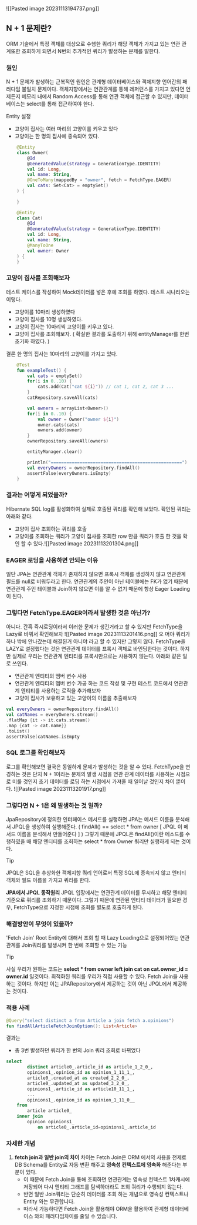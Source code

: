 ![[Pasted image 20231113194737.png]]
## N + 1 문제란?
ORM 기술에서 특정 객체를 대상으로 수행한 쿼리가 해당 객체가 가지고 있는 연관 관계또한 조회하게 되면서 N번의 추가적인 쿼리가 발생하는 문제를 말한다.
### 원인
N + 1 문제가 발생하는 근복적인 원인은 관계형 데이터베이스와 객체지향 언어간의 패러다임 불일치 문제이다.
객체지향에서는 연관관계를 통해 레퍼런스를 가지고 있다면 언제든지 메모리 내에서 Random Access를 통해 연관 객체에 접근할 수 있지만, 데이터베이스는 select를 통해 접근하여야 한다.


Entity 설정
* 고양이 집사는 여러 마리의 고양이를 키우고 있다
* 고양이는 한 명의 집사에 종속되어 있다.
```kotlin
	@Entity
	class Owner(
		@Id
		@GeneratedValue(strategy = GenerationType.IDENTITY)
		val id: Long,
		val name: String,
		@OneToMany(mappedBy = "owner", fetch = FetchType.EAGER)
		val cats: Set<Cat> = emptySet()
	) { 
		
	}

	@Entity
	class Cat(
		@Id
		@GeneratedValue(strategy = GenerationType.IDENTITY)
		val id: Long,
		val name: String,
		@ManyToOne
		val owner: Owner
	) {
	}
```
### 고양이 집사를 조회해보자
테스트 케이스를 작성하여 Mock데이터를 넣은 후에 조회를 하였다. 테스트 시나리오는 이렇다.
* 고양이를 10마리 생성하였다
* 고양이 집사를 10명 생성하였다.
* 고양이 집사는 10마리씩 고양이를 키우고 있다.
* 고양이 집사를 조회해보자. ( 확실한 결과를 도출하기 위해 entityManager를 한번 초기화 하였다. )

결론 한 명의 집사는 10마리의 고양이를 가지고 있다.
```kotlin
	@Test
	fun exampleTest() {
		val cats = emptySet()
		for(i in 0..10) {
			cats.add(Cat("cat ${i}")) // cat 1, cat 2, cat 3 ...
		}
		catRepository.saveAll(cats)

		val owners = arrayList<Owner>()
		for(i in 0..10) {
			val owner = Owner("owner ${i}")
			owner.cats(cats)
			owners.add(owner)
		}
		ownerRepository.saveAll(owners)

		entityManager.clear()

		println("==================================================")
		val everyOwners = ownerRepository.findAll()
		assertFalse(everyOwners.isEmpty)
	}
```
### 결과는 어떻게 되었을까?
Hibernate SQL log를 활성화하여 실제로 호출된 쿼리를 확인해 보았다. 확인된 쿼리는 아래와 같다.
* 고양이 집사 조회하는 쿼리를 호출
* 고양이를 조회하는 쿼리가 고양이 집사를 조회한 row 만큼 쿼리가 호출 한 것을 확인 할 수 있다.![[Pasted image 20231113201304.png]]
  
### EAGER 로딩을 사용하면 안되는 이유
일단 JPA는 연관관계 객체가 존재하지 않으면 프록시 객체를 생성하지 않고 연관관계 필드를 null로 비워두라고 한다.
연관관계의 주인이 아닌 테이블에는 FK가 없기 때문에 연관관계 주인 테이블과 Join하지 않으면 이를 알 수 없기 때문에 항상 Eager Loading이 된다.

### 그렇다면 FetchType.EAGER이라서 발생한 것은 아닌가?
아니다. 간혹 즉시로딩이라서 이러한 문제가 생긴거라고 할 수 있지만 FetchType을 Lazy로 바꿔서 확인해보자
![[Pasted image 20231113201416.png]]
오 머야 쿼리가 하나 밖에 안나갔는데 해결된거 아니야 라고 할 수 있지만
그렇지 않다. FetchType을 LAZY로 설정했다는 것은 연관관계 데이터를 프록시 객체로 바인딩한다는 것이다. 하지만 실제로 우리는 연관관계 엔티티를 프록시만으로는 사용하지 않는다. 
아래와 같은 일로 쓰인다.
* 연관관계 엔티티의 멤버 변수 사용
* 연관관계 엔티티의 멤버 변수 가공 하는 코드 작성 및 구현
테스트 코드에서 연관관계 엔티티를 사용하는 로직을 추가해보자
* 고양이 집사가 보유하고 있는 고양이의 이름을 추출해보자
```kotlin
val everyOwners = ownerRepository.findAll()
val catNames = everyOwners.stream()
.flatMap {it -> it.cats.stream()
.map {cat -> cat.name}}
.toList()
assertFalse(catNames.isEmpty
```
### SQL 로그를 확인해보자
로그를 확인해보면 결국은 동일하게 문제가 발생하는 것을 알 수 있다. FetchType을 변경하는 것은 단지 N + 1이라는 문제의 발생 시점을 연관 관계 데이터를 사용하는 시점으로 미룰 것인지 초기 데이터를 로딩 하는 시점에서 가져올 때 일어날 것인지 차이 뿐이다.
![[Pasted image 20231113201917.png]]

### 그렇다면 N + 1은 왜 발생하는 것 일까?
JpaRepository에 정의한 인터페이스 메서드를 실행하면 JPA는 메서드 이름을 분석해서 JPQL을 생성하여 실행해준다. ( findAll() == select * from owner [ JPQL 이 메서드 이름을 분석해서 만들어준다 ] )
그렇기 때문에 JPQL은 findAll()이란 메소드를 수행하였을 때 해당 엔티티를 조회하는 select * from Owner 쿼리만 실행하게 되는 것이다. 
> [!tip]
> JPQL은 SQL을 추상화한 객체지향 쿼리 언어로서 특정 SQL에 종속되지 않고 엔티티 객체와 필드 이름을 가지고 쿼리를 한다.
> 
> **JPA에서 JPQL 동작원리**
> JPQL 입장에서는 연관관계 데이터를 무시하고 해당 엔티티 기준으로 쿼리를 조회하기 때문이다. 그렇기 때문에 연관된 엔티티 데이터가 필요한 경우, FetchType으로 지정한 시점에 조회를 별도로 호출하게 된다.

### 해결방안이 무엇이 있을까?
'Fetch Join'
Root Entity에 대해서 조회 할 때 Lazy Loading으로 설정되어있는 연관관계를 Join쿼리를 발생시켜 한 번에 조회할 수 있는 기능
> [!tip]
> 사실 우리가 원하는 코드는 **select * from owner left join cat on cat.owner_id = owner.id** 일것이다.
최적화된 쿼리를 우리가 직접 사용할 수 있다. Fetch Join을 사용하는 것이다. 하지만 이는 JPARepository에서 제공하는 것이 아닌 JPQL에서 제공하는 것이다.

### 적용 사례
```kotlin
@Query("select distinct a from Article a join fetch a.opinions")
fun findAllArticleFetchJoinOption(): List<Article>
```
결과는 
* 총 3번 발생하던 쿼리가 한 번의 Join 쿼리 조회로 바뀌었다
```sql
select
        distinct article0_.article_id as article_1_2_0_,
        opinions1_.opinion_id as opinion_1_11_1_,
        article0_.created_at as created_2_2_0_,
        article0_.updated_at as updated_3_2_0_,
        opinions1_.article_id as article10_11_1_,
        ...
        opinions1_.opinion_id as opinion_1_11_0__ 
    from
        article article0_ 
    inner join
        opinion opinions1_ 
            on article0_.article_id=opinions1_.article_id
```
### 자세한 개념
1. **fetch join과 일반 join의 차이**
	 차이는 Fetch Join은 ORM 에서의 사용을 전제로 DB Schema를 Entity로 자동 변환 해주고 **영속성 컨텍스트에 영속화** 해준다는 부분이 있다.
	 * 이 때문에 Fetch Join을 통해 조회하면 연관관계는 영속성 컨텍스트 1차캐시에 저장되어 다시 엔티티 그래프를 탐색하더라도 조회 쿼리가 수행되지 않는다.
	 * 반면 일반 Join쿼리는 단순히 데이터를 조회 하는 개념으로 영속성 컨텍스트나 Entity 와는 무관합니다.
	 * 따라서 가능하다면 Fetch Join을 활용해야 ORM을 활용하여 관계형 데이터베이스 와의 패러다임차이를 줄일 수 있습니다.
